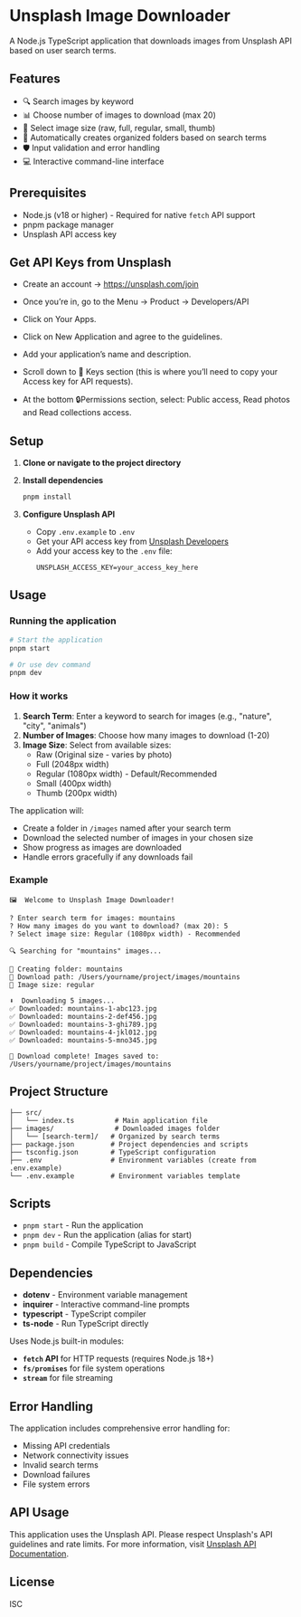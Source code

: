 # Unsplash Image Downloader

A Node.js TypeScript application that downloads images from Unsplash API based on user search terms.

## Features

- 🔍 Search images by keyword
- 📊 Choose number of images to download (max 20)
- 📏 Select image size (raw, full, regular, small, thumb)
- 📁 Automatically creates organized folders based on search terms
- 🛡️ Input validation and error handling
- 💻 Interactive command-line interface

## Prerequisites

- Node.js (v18 or higher) - Required for native `fetch` API support
- pnpm package manager
- Unsplash API access key

## Get API Keys from Unsplash

- Create an account -> https://unsplash.com/join

- Once you’re in, go to the Menu -> Product -> Developers/API

- Click on Your Apps.

- Click on New Application and agree to the guidelines.

- Add your application’s name and description.

- Scroll down to 🔑 Keys section (this is where you’ll need to copy your Access key for API requests).

- At the bottom 🔒Permissions section, select: Public access, Read photos and Read collections access.

## Setup

1. **Clone or navigate to the project directory**

2. **Install dependencies**
   ```bash
   pnpm install
   ```

3. **Configure Unsplash API**
   - Copy `.env.example` to `.env`
   - Get your API access key from [Unsplash Developers](https://unsplash.com/developers)
   - Add your access key to the `.env` file:
     ```
     UNSPLASH_ACCESS_KEY=your_access_key_here
     ```

## Usage

### Running the application

```bash
# Start the application
pnpm start

# Or use dev command
pnpm dev
```

### How it works

1. **Search Term**: Enter a keyword to search for images (e.g., "nature", "city", "animals")
2. **Number of Images**: Choose how many images to download (1-20)
3. **Image Size**: Select from available sizes:
   - Raw (Original size - varies by photo)
   - Full (2048px width)
   - Regular (1080px width) - Default/Recommended
   - Small (400px width)
   - Thumb (200px width)

The application will:
- Create a folder in `/images` named after your search term
- Download the selected number of images in your chosen size
- Show progress as images are downloaded
- Handle errors gracefully if any downloads fail

### Example

```
🖼️  Welcome to Unsplash Image Downloader!

? Enter search term for images: mountains
? How many images do you want to download? (max 20): 5
? Select image size: Regular (1080px width) - Recommended

🔍 Searching for "mountains" images...

📁 Creating folder: mountains
📂 Download path: /Users/yourname/project/images/mountains
📏 Image size: regular

⬇️  Downloading 5 images...
✅ Downloaded: mountains-1-abc123.jpg
✅ Downloaded: mountains-2-def456.jpg
✅ Downloaded: mountains-3-ghi789.jpg
✅ Downloaded: mountains-4-jkl012.jpg
✅ Downloaded: mountains-5-mno345.jpg

🎉 Download complete! Images saved to: /Users/yourname/project/images/mountains
```

## Project Structure

```
├── src/
│   └── index.ts          # Main application file
├── images/               # Downloaded images folder
│   └── [search-term]/   # Organized by search terms
├── package.json         # Project dependencies and scripts
├── tsconfig.json        # TypeScript configuration
├── .env                 # Environment variables (create from .env.example)
└── .env.example         # Environment variables template
```

## Scripts

- `pnpm start` - Run the application
- `pnpm dev` - Run the application (alias for start)
- `pnpm build` - Compile TypeScript to JavaScript

## Dependencies

- **dotenv** - Environment variable management
- **inquirer** - Interactive command-line prompts
- **typescript** - TypeScript compiler
- **ts-node** - Run TypeScript directly

Uses Node.js built-in modules:
- **`fetch` API** for HTTP requests (requires Node.js 18+)
- **`fs/promises`** for file system operations
- **`stream`** for file streaming

## Error Handling

The application includes comprehensive error handling for:
- Missing API credentials
- Network connectivity issues
- Invalid search terms
- Download failures
- File system errors

## API Usage

This application uses the Unsplash API. Please respect Unsplash's API guidelines and rate limits. For more information, visit [Unsplash API Documentation](https://unsplash.com/documentation).

## License

ISC
